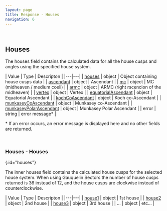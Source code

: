```yaml
---
layout: page
title: Response - Houses
navigation: 6
---
```


<style>
	.inner a {
		color: royalblue;
		font-weight: bold;
	}
	.inner code {
		font-size: 100%;
	}
	.navigation li {
		padding: 0.3vh;
	}
	.sidebar {
		min-width: 300px;
	}
	.sidebar .sidebar-main {
	    height: calc(100% - 50px);
	    overflow-y: auto;
	}
	@media (max-width: 745px) {
		.sidebar .sidebar-main {
		    height: calc(100% - 320px);
		}
	}
</style>

<script>
	window.onload = function(){
		if (location.hash) {
			let target = location.hash;
			document.querySelector(".content").scroll({top:document.querySelector(target).offsetTop,behavior:"smooth"})
		}
	}
</script>

<br>

## Houses

The houses field contains the calculated data for all the house cusps and angles using the specified house system.

| Value | Type | Descripton |
|---|---|
| [houses](#houses) | object | Object containing house cusps data |
| [ascendant](/astrologico/res_data.html) | object | Ascendant |
| [mc](/astrologico/res_data.html) | object | MC (midheaven / medium coeli) |
| [armc](/astrologico/res_data.html) | object | ARMC (right rscencion of the midheaven) |
| [vertex](/astrologico/res_data.html) | object | Vertex |
| [equatorialAscendant](/astrologico/res_data.html) | object | Equatorial Ascendant |
| [kochCoAscendant](/astrologico/res_data.html) | object | Koch co-Ascendant |
| [munkaseyCoAscendant](/astrologico/res_data.html) | object | Munkasey co-Ascendant |
| [munkaseyPolarAscendant](/astrologico/res_data.html) | object | Munkasey Polar Ascendant |
| error | string | error message* |

\* If an error occurs, an error message is displayed here and no other fields are returned.

<br>

### Houses - Houses
{:id="houses"}

The inner houses field contains the calculated house cusps for the selected house system. When using Gauquelin Sectors the number of house cusps returned is 36 instead of 12, and the house cusps are clockwise instead of counterclockwise.

| Value | Type | Descripton |
|---|---|
| [house1](/astrologico/res_data.html) | object | 1st house |
| [house2](/astrologico/res_data.html) | object | 2nd house |
| [house3](/astrologico/res_data.html) | object | 3rd house |
| ... | object | etc... |

<br><br><br>
